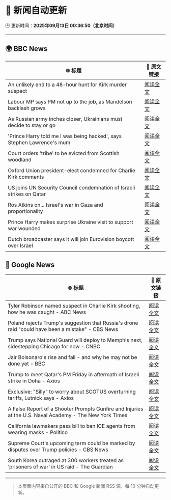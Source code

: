 # 🧠 新闻自动更新

🕒 更新时间：**2025年09月13日 00:36:50（北京时间）**

---

## 🌍 BBC News

| 🌐 标题 | 🔗 原文链接 |
|--------|-------------|
| An unlikely end to a 48-hour hunt for Kirk murder suspect | [阅读全文](https://www.bbc.com/news/articles/c784end1wxvo?at_medium=RSS&at_campaign=rss) |
| Labour MP says PM not up to the job, as Mandelson backlash grows | [阅读全文](https://www.bbc.com/news/articles/cx238pwwqg6o?at_medium=RSS&at_campaign=rss) |
| As Russian army inches closer, Ukrainians must decide to stay or go | [阅读全文](https://www.bbc.com/news/articles/cy50kk14y00o?at_medium=RSS&at_campaign=rss) |
| 'Prince Harry told me I was being hacked', says Stephen Lawrence's mum | [阅读全文](https://www.bbc.com/news/articles/c4g70271ndlo?at_medium=RSS&at_campaign=rss) |
| Court orders 'tribe' to be evicted from Scottish woodland | [阅读全文](https://www.bbc.com/news/articles/c62zxjy0j91o?at_medium=RSS&at_campaign=rss) |
| Oxford Union president-elect condemned for Charlie Kirk comments | [阅读全文](https://www.bbc.com/news/articles/c04qz5lk6ggo?at_medium=RSS&at_campaign=rss) |
| US joins UN Security Council condemnation of Israeli strikes on Qatar | [阅读全文](https://www.bbc.com/news/articles/c740kk7vxkdo?at_medium=RSS&at_campaign=rss) |
| Ros Atkins on... Israel's war in Gaza and proportionality | [阅读全文](https://www.bbc.com/news/articles/cr5r76e127do?at_medium=RSS&at_campaign=rss) |
| Prince Harry makes surprise Ukraine visit to support war wounded | [阅读全文](https://www.bbc.com/news/articles/c3dr859vxxjo?at_medium=RSS&at_campaign=rss) |
| Dutch broadcaster says it will join Eurovision boycott over Israel | [阅读全文](https://www.bbc.com/news/articles/c5yg0ly2nlko?at_medium=RSS&at_campaign=rss) |

## 📰 Google News

| 🌐 标题 | 🔗 原文链接 |
|--------|-------------|
| Tyler Robinson named suspect in Charlie Kirk shooting, how he was caught - ABC News | [阅读全文](https://news.google.com/rss/articles/CBMimAFBVV95cUxQQWYtdTVXWC03bDJQTVV6SXFRcVlwaGVzeFJDNmdLTUtEM3BXajVBazUwYktmZTdDUkNwcGFyeWhtSG14NHhkT214cXpfdk1OMF9RMDZjWGxQeXl0b0YyM19oMzd3ODhDUUFVbE9VM1R5ME9CeUdTZlBtdGRzYXVyU2JyZ1Bkd0Zpem9jUU51TDBUSWhRNnRacQ?oc=5) |
| Poland rejects Trump's suggestion that Russia's drone raid "could have been a mistake" - CBS News | [阅读全文](https://news.google.com/rss/articles/CBMinwFBVV95cUxQRG5CUWJLR2F4VG9Bamp4TnhId0ZtVVc2Y2N4MVVvQzhvSEJnb3EyaUhfNnRRNmc3UUc0ekIwZ1lReTR2ZzRraDA0dnFLcGR3TEtNVEFESHQyZWYtZHZhdlpTTzR6N2U1SDhUeEF5VnB2ZThxNlFoUkdBdTNtTFV3WW9abHVwY2JHaHFCZmQxM0dYQ1ZhY21iYlhvNUo2d3fSAaQBQVVfeXFMTzZLYmMzN2RNZVkwOWptUE5XY0RqcnpnajB1OS15ZVJuQVVqNEJvUlFSalBNLXQ1cGlLZFloR2JxWUpBQmJRVnBnRkNKUlJHWnc5dTgyZlJCNG53ZkhSOFpJUDItOGFVeml3T1ZJY21XdjViOUhmRWVrbFllZzQtSHk1TFVQZExxNmIxRjFNX1dNVktsbjNvZFFZbXA4ek0yV0hYZzk?oc=5) |
| Trump says National Guard will deploy to Memphis next, sidestepping Chicago for now - CNBC | [阅读全文](https://news.google.com/rss/articles/CBMie0FVX3lxTE0wRXJpVlhLQmJuUHA5dVpIOTJ0ZDFmM0RCWFp5WmhIaW1CcWR5S2ZCS3dQakwzaEhhTjNUaFRDTEhSbEhqaFc3aTBuTXJoS0V4RDQ3a1RxWV8xaXZVVk53OV94cHJTd0VydGl6LWZSa3hNajByM2t2SHNEY9IBgAFBVV95cUxPc1NwN01RSWxzSnBzUWlmSzFucXl1Ym82ZV9nakRlSkFJQUZ3b1dUZTZZbXFCdE9WWVRpcU1ETFBqMXRXRDc4OXJ3QkxxaDFUbDcwbjNnU2hkS0dYT3dOakZBNVFKZnhONE56Q1YzYmdUb3I2Si1wT19XV3loaXVtNg?oc=5) |
| Jair Bolsonaro's rise and fall - and why he may not be done yet - BBC | [阅读全文](https://news.google.com/rss/articles/CBMiWkFVX3lxTE5tb0ZnMWxURkVMai16cDAwbHlhbTlnXzg4eVB3ZmdtS3RNUm95aHZMQUczYlFWb1NrcXRNUkw3OGtYSDdkNktfRnI3SjN5dm5lMTNFQlNOOE5qd9IBX0FVX3lxTE1USDJqSnphREFoa3o3M0lKU0ZreGJtQlk5MEdiYUh6NUxUUmd4Q0Y4dkpUZHdtbVk3NEMxc0RudThzMVJZQUhTVUV4RTU1NXI5a2kwV3ZaWmEtV19oREdF?oc=5) |
| Trump to meet Qatar's PM Friday in aftermath of Israeli strike in Doha - Axios | [阅读全文](https://news.google.com/rss/articles/CBMie0FVX3lxTE00M1B1RXVSQWRQS080b0dfa2hxUzNfX2tvVWtlMEJhYkRiZDdERkJNZFUxdnRqU0xaU29oM2pQaDc0Q2tEdTZYTVpsMjVRWG9iUGtnZG9OYTY1MjNfbV9MaHMybXd6QWdQTnFlS1FvSGlVQ29kUXZ4dmRpZw?oc=5) |
| Exclusive: "Silly" to worry about SCOTUS overturning tariffs, Lutnick says - Axios | [阅读全文](https://news.google.com/rss/articles/CBMid0FVX3lxTE01VDZVSV95ZDI2cTA0YjhINkdvVWVjUEFmdmZJMGNNX1BQUEhrWEIwRkp3emY1c25RWXBwdmJ4SGpxUXFZY0V6X096bjFFMllBYmtldXd6dU5qUUhPcFBBenlQbTRZRnhuQThVWGJFb0M2RUhDTnJ3?oc=5) |
| A False Report of a Shooter Prompts Gunfire and Injuries at the U.S. Naval Academy - The New York Times | [阅读全文](https://news.google.com/rss/articles/CBMidEFVX3lxTE9nNzRNRWtzdThfaFJvMHk1NnRNRjQwTWJRd0diS0RVd2R1c2EzaGtDSTl4T25BWG0tRktFUjc2Q3RrTGxGbGl5c09hSFhza3VQYnppTXNwTDNZMFkwTVl2VGJXc1lySjdRRE1jTlNHbnRXQWtC?oc=5) |
| California lawmakers pass bill to ban ICE agents from wearing masks - Politico | [阅读全文](https://news.google.com/rss/articles/CBMirgFBVV95cUxPSVI1dGt1clRHeS1yOXJ2aDZkNEpMVHhzZFE0Qk1fenZuTUVFN0hhdTg2MmQtcmlIdm1pYW1MVDJ1Mmk1NTBIWnBPd0ptU1E2dDAxOWMzNUl1Nms0R3NRakxaVUEtLXFXUzBJRG5oT3NQZFY1Nk5DbnBBU0FpZHZ4T0QtMHl0OERtVFkxUDlTXzNfalczWXBYa1drSkx5WmhIdk1hdXhXSjRSUUFaRmc?oc=5) |
| Supreme Court's upcoming term could be marked by disputes over Trump policies - CBS News | [阅读全文](https://news.google.com/rss/articles/CBMihwFBVV95cUxQdU91VkF4TUV5NXdtd2hkOW1odVpLaHFrbE4wbDVnRER5MVkzR1ZNUnhkeThmZjNiWDhnNEZEdWV6VURWV1hxenV5ZWNZTzU5WktfREM1SHVxMG1RYTdta0ZiYW4tTXhMSEJZRThwUGxkdEh2U19Sc0xBZy1XSm8tTjZ2SEtyQk3SAYwBQVVfeXFMUDg1Q1pLMl9CLW5MRjh0VGEtOHhUUnJtTFFuWmdlZVRCNVpPaXlVSHBLbl9YbWhXZ3c1cEdjZGktek5Qekd2ZkpqS0Fpd3BwNVFKN0g4ZUw1TUJNa3hlRUg1OUpfTEpPTHc5b2NQOFhQOHVNbGZmOTdNZGthZVFicWJWaTJmcldhbWFhUjg?oc=5) |
| South Korea outraged at 300 workers treated as ‘prisoners of war’ in US raid - The Guardian | [阅读全文](https://news.google.com/rss/articles/CBMiyAFBVV95cUxOU25RRzE5ay11bllGN2dEMWFubXlsbUFOTDdqV3MzRVYwS0QwME9jdms1ejg4dDJrejY4NXJvN1RRNGl3cXBlLUVIbTBFbmZsTUtnTjVKOU5BZU4tZy1sUWFzbGNqNklSUXQ4R2x5Q0NYOGNmbXlRcmRtdjUzUURWX2NTazFZU1NhN0VCa1hIRVR1c2NpcWlLd0JtTjg4Zlo5dUpTN1RseUVYNlloTnd1eVJOSlIzRG5hbGNFRVZWVlFUaGdPUmdJNA?oc=5) |

---
> 本页面内容来自公开的 BBC 和 Google 新闻 RSS 源，每 10 分钟自动更新。